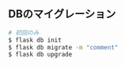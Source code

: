 
## DBのマイグレーション
```sh
# 初回のみ
$ flask db init     
$ flask db migrate -m "comment"
$ flask db upgrade
```
